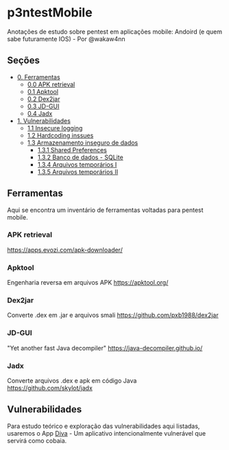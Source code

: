 # p3ntestMobile

Anotações de estudo sobre pentest em aplicações mobile: Andoird (e quem sabe futuramente IOS) - Por @wakaw4nn

## Seções
- [0. Ferramentas]()
  - [0.0 APK retrieval]()
  - [0.1 Apktool]()
  - [0.2 Dex2jar]()
  - [0.3 JD-GUI]()
  - [0.4 Jadx]() 
- [1. Vulnerabilidades]()
  - [1.1 Insecure logging]()
  - [1.2 Hardcoding inssues]()
  - [1.3 Armazenamento inseguro de dados]()
    - [1.3.1 Shared Preferences]()
    - [1.3.2 Banco de dados - SQLite]()
    - [1.3.4 Arquivos temporários I]()
    - [1.3.5 Arquivos temporários II]()
   
## Ferramentas
Aqui se encontra um inventário de ferramentas voltadas para pentest mobile.
### APK retrieval
https://apps.evozi.com/apk-downloader/    
### Apktool
Engenharia reversa em arquivos APK 
https://apktool.org/
### Dex2jar
Converte .dex em .jar e arquivos smali 
https://github.com/pxb1988/dex2jar
### JD-GUI
"Yet another fast Java decompiler"
https://java-decompiler.github.io/
### Jadx
Converte arquivos .dex e apk em código Java
https://github.com/skylot/jadx


## Vulnerabilidades
Para estudo teórico e exploração das vulnerabilidades aqui listadas, usaremos o App [Diva](https://github.com/payatu/diva-android) - Um aplicativo intencionalmente vulnerável que servirá como cobaia. 
